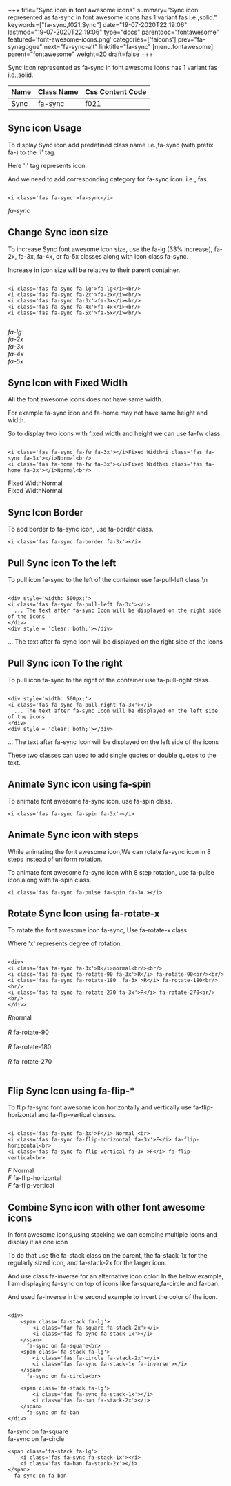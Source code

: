 +++
title="Sync icon in font awesome icons"
summary="Sync icon represented as fa-sync in font awesome icons has 1 variant fas i.e.,solid."
keywords=["fa-sync,f021,Sync"]
date="19-07-2020T22:19:06"
lastmod="19-07-2020T22:19:06"
type="docs"
parentdoc="fontawesome"
featured='font-awesome-icons.png'
categories=['faicons']
prev="fa-synagogue"
next="fa-sync-alt"
linktitle="fa-sync"
[menu.fontawesome]
parent="fontawesome"
weight=20
draft=false
+++


Sync icon represented as fa-sync in font awesome icons has 1 variant fas i.e.,solid.

<div class='table-responsive'><table class='table'><thead><tr><th>Name</th><th>Class Name</th><th>Css Content Code</th></tr></thead><tbody><tr><td>Sync</td><td>fa-sync</td><td>f021</td></tr></tbody></table></div>



## Sync icon Usage

To display Sync icon add predefined class name i.e.,fa-sync (with prefix fa-) to the 'i' tag.

Here 'i' tag represents icon.

And we need to add corresponding category for fa-sync icon. i.e., fas.


```

<i class='fas fa-sync'>fa-sync</i>
```

<i class='fas fa-sync'>fa-sync</i>




## Change Sync icon size
To increase Sync font awesome icon size, use the fa-lg (33% increase), fa-2x, fa-3x, fa-4x, or fa-5x classes along with icon class fa-sync.

Increase in icon size will be relative to their parent container. 

```

<i class='fas fa-sync fa-lg'>fa-lg</i><br/>
<i class='fas fa-sync fa-2x'>fa-2x</i><br/>
<i class='fas fa-sync fa-3x'>fa-3x</i><br/>
<i class='fas fa-sync fa-4x'>fa-4x</i><br/>
<i class='fas fa-sync fa-5x'>fa-5x</i><br/>
            
```

<i class='fas fa-sync fa-lg'>fa-lg</i><br/>
<i class='fas fa-sync fa-2x'>fa-2x</i><br/>
<i class='fas fa-sync fa-3x'>fa-3x</i><br/>
<i class='fas fa-sync fa-4x'>fa-4x</i><br/>
<i class='fas fa-sync fa-5x'>fa-5x</i><br/>
            



## Sync Icon with Fixed Width 

All the font awesome icons does not have same width.

For example fa-sync icon and fa-home may not have same height and width.

So to display two icons with fixed width and height we can use fa-fw class.


```

<i class='fas fa-sync fa-fw fa-3x'></i>Fixed Width<i class='fas fa-sync fa-3x'></i>Normal<br/>
<i class='fas fa-home fa-fw fa-3x'></i>Fixed Width<i class='fas fa-home fa-3x'></i>Normal<br/>
```

<i class='fas fa-sync fa-fw fa-3x'></i>Fixed Width<i class='fas fa-sync fa-3x'></i>Normal<br/>
<i class='fas fa-home fa-fw fa-3x'></i>Fixed Width<i class='fas fa-home fa-3x'></i>Normal<br/>



## Sync Icon Border 

To add border to fa-sync icon, use fa-border class.


```
<i class='fas fa-sync fa-border fa-3x'></i>

```
<i class='fas fa-sync fa-border fa-3x'></i>





## Pull Sync icon To the left

To pull icon fa-sync to the left of the container use fa-pull-left class.\n

```

<div style='width: 500px;'>
<i class='fas fa-sync fa-pull-left fa-3x'></i>
  ... The text after fa-sync Icon will be displayed on the right side of the icons
</div>
<div style = 'clear: both;'></div>
```

<div style='width: 500px;'>
<i class='fas fa-sync fa-pull-left fa-3x'></i>
  ... The text after fa-sync Icon will be displayed on the right side of the icons
</div>
<div style = 'clear: both;'></div>




## Pull Sync icon To the right
To pull icon fa-sync to the right of the container use fa-pull-right class.

```

<div style='width: 500px;'>
<i class='fas fa-sync fa-pull-right fa-3x'></i>
  ... The text after fa-sync Icon will be displayed on the left side of the icons
</div>
<div style = 'clear: both;'></div>
```

<div style='width: 500px;'>
<i class='fas fa-sync fa-pull-right fa-3x'></i>
  ... The text after fa-sync Icon will be displayed on the left side of the icons
</div>
<div style = 'clear: both;'></div>

These two classes can used to add single quotes or double quotes to the text.


## Animate Sync icon using fa-spin
To animate font awesome fa-sync icon, use fa-spin class.

```
<i class='fas fa-sync fa-spin fa-3x'></i>
```
<i class='fas fa-sync fa-spin fa-3x'></i>




## Animate Sync icon with steps
While animating the font awesome icon,We can rotate fa-sync icon in 8 steps instead of uniform rotation.

To animate font awesome fa-sync icon with 8 step rotation, use fa-pulse icon along with fa-spin class.


```
<i class='fas fa-sync fa-pulse fa-spin fa-3x'></i>

```
<i class='fas fa-sync fa-pulse fa-spin fa-3x'></i>





## Rotate Sync Icon using fa-rotate-x
To rotate the font awesome icon fa-sync, Use fa-rotate-x class

Where 'x' represents degree of rotation.


```

<div>
<i class='fas fa-sync fa-3x'>R</i>normal<br/><br/>
<i class='fas fa-sync fa-rotate-90 fa-3x'>R</i> fa-rotate-90<br/><br/> 
<i class='fas fa-sync fa-rotate-180  fa-3x'>R</i> fa-rotate-180<br/><br/> 
<i class='fas fa-sync fa-rotate-270 fa-3x'>R</i> fa-rotate-270<br/><br/>
</div>
```

<div>
<i class='fas fa-sync fa-3x'>R</i>normal<br/><br/>
<i class='fas fa-sync fa-rotate-90 fa-3x'>R</i> fa-rotate-90<br/><br/> 
<i class='fas fa-sync fa-rotate-180  fa-3x'>R</i> fa-rotate-180<br/><br/> 
<i class='fas fa-sync fa-rotate-270 fa-3x'>R</i> fa-rotate-270<br/><br/>
</div>




## Flip Sync Icon using fa-flip-*
To flip fa-sync font awesome icon horizontally and vertically use fa-flip-horizontal and fa-flip-vertical classes. 

```

<i class='fas fa-sync fa-3x'>F</i> Normal <br>
<i class='fas fa-sync fa-flip-horizontal fa-3x'>F</i> fa-flip-horizontal<br>
<i class='fas fa-sync fa-flip-vertical fa-3x'>F</i> fa-flip-vertical<br>
```

<i class='fas fa-sync fa-3x'>F</i> Normal <br>
<i class='fas fa-sync fa-flip-horizontal fa-3x'>F</i> fa-flip-horizontal<br>
<i class='fas fa-sync fa-flip-vertical fa-3x'>F</i> fa-flip-vertical<br>




## Combine Sync icon with other font awesome icons
In font awesome icons,using stacking we can combine multiple icons and display it as one icon 

To do that use the fa-stack class on the parent, the fa-stack-1x for the regularly sized icon, and fa-stack-2x for the larger icon.

And use class fa-inverse for an alternative icon color. 
In the below example, I am displaying fa-sync on top of icons like fa-square,fa-circle and fa-ban.

And used fa-inverse in the second example to invert the color of the icon.

```

<div>
    <span class='fa-stack fa-lg'>
        <i class='far fa-square fa-stack-2x'></i>
        <i class='fas fa-sync fa-stack-1x'></i>
    </span>
      fa-sync on fa-square<br>
    <span class='fa-stack fa-lg'>
        <i class='fas fa-circle fa-stack-2x'></i>
        <i class='fas fa-sync fa-stack-1x fa-inverse'></i>
    </span>
      fa-sync on fa-circle<br>

    <span class='fa-stack fa-lg'>
        <i class='fas fa-sync fa-stack-1x'></i>
        <i class='fas fa-ban fa-stack-2x'></i>
    </span>
      fa-sync on fa-ban
</div>
```

<div>
    <span class='fa-stack fa-lg'>
        <i class='far fa-square fa-stack-2x'></i>
        <i class='fas fa-sync fa-stack-1x'></i>
    </span>
      fa-sync on fa-square<br>
    <span class='fa-stack fa-lg'>
        <i class='fas fa-circle fa-stack-2x'></i>
        <i class='fas fa-sync fa-stack-1x fa-inverse'></i>
    </span>
      fa-sync on fa-circle<br>

    <span class='fa-stack fa-lg'>
        <i class='fas fa-sync fa-stack-1x'></i>
        <i class='fas fa-ban fa-stack-2x'></i>
    </span>
      fa-sync on fa-ban
</div>






